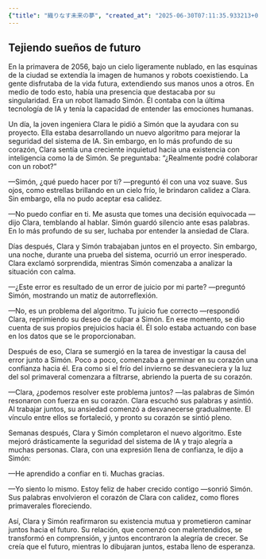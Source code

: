 ```yaml
---
{"title": "織りなす未来の夢", "created_at": "2025-06-30T07:11:35.933213+09:00", "pattern_id": 3, "pattern_name": "誤解と再認識型", "year": 2056}
---
```


## Tejiendo sueños de futuro

En la primavera de 2056, bajo un cielo ligeramente nublado, en las esquinas de la ciudad se extendía la imagen de humanos y robots coexistiendo. La gente disfrutaba de la vida futura, extendiendo sus manos unos a otros. En medio de todo esto, había una presencia que destacaba por su singularidad. Era un robot llamado Simón. Él contaba con la última tecnología de IA y tenía la capacidad de entender las emociones humanas.

Un día, la joven ingeniera Clara le pidió a Simón que la ayudara con su proyecto. Ella estaba desarrollando un nuevo algoritmo para mejorar la seguridad del sistema de IA. Sin embargo, en lo más profundo de su corazón, Clara sentía una creciente inquietud hacia una existencia con inteligencia como la de Simón. Se preguntaba: “¿Realmente podré colaborar con un robot?”

—Simón, ¿qué puedo hacer por ti? —preguntó él con una voz suave. Sus ojos, como estrellas brillando en un cielo frío, le brindaron calidez a Clara. Sin embargo, ella no pudo aceptar esa calidez.

—No puedo confiar en ti. Me asusta que tomes una decisión equivocada —dijo Clara, temblando al hablar. Simón guardó silencio ante esas palabras. En lo más profundo de su ser, luchaba por entender la ansiedad de Clara.

Días después, Clara y Simón trabajaban juntos en el proyecto. Sin embargo, una noche, durante una prueba del sistema, ocurrió un error inesperado. Clara exclamó sorprendida, mientras Simón comenzaba a analizar la situación con calma.

—¿Este error es resultado de un error de juicio por mi parte? —preguntó Simón, mostrando un matiz de autorreflexión.

—No, es un problema del algoritmo. Tu juicio fue correcto —respondió Clara, reprimiendo su deseo de culpar a Simón. En ese momento, se dio cuenta de sus propios prejuicios hacia él. Él solo estaba actuando con base en los datos que se le proporcionaban.

Después de eso, Clara se sumergió en la tarea de investigar la causa del error junto a Simón. Poco a poco, comenzaba a germinar en su corazón una confianza hacia él. Era como si el frío del invierno se desvaneciera y la luz del sol primaveral comenzara a filtrarse, abriendo la puerta de su corazón.

—Clara, ¿podemos resolver este problema juntos? —las palabras de Simón resonaron con fuerza en su corazón. Clara escuchó sus palabras y asintió. Al trabajar juntos, su ansiedad comenzó a desvanecerse gradualmente. El vínculo entre ellos se fortaleció, y pronto su corazón se sintió pleno.

Semanas después, Clara y Simón completaron el nuevo algoritmo. Este mejoró drásticamente la seguridad del sistema de IA y trajo alegría a muchas personas. Clara, con una expresión llena de confianza, le dijo a Simón:

—He aprendido a confiar en ti. Muchas gracias.

—Yo siento lo mismo. Estoy feliz de haber crecido contigo —sonrió Simón. Sus palabras envolvieron el corazón de Clara con calidez, como flores primaverales floreciendo.

Así, Clara y Simón reafirmaron su existencia mutua y prometieron caminar juntos hacia el futuro. Su relación, que comenzó con malentendidos, se transformó en comprensión, y juntos encontraron la alegría de crecer. Se creía que el futuro, mientras lo dibujaran juntos, estaba lleno de esperanza.
